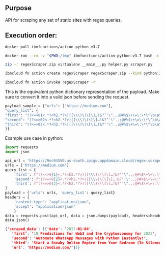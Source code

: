 ## Purpose
API for scraping any set of static sites with regex queries.

## Execution order:
```bash
docker pull ibmfunctions/action-python-v3.7
```
```bash
docker run --rm -v "$PWD:/tmp" ibmfunctions/action-python-v3.7 bash -c "cd /tmp && virtualenv virtualenv && source virtualenv/bin/activate && pip install -r requirements.txt"
```
```bash
zip -r regexScraper.zip virtualenv __main__.py helper.py scraper.py
```
```bash
ibmcloud fn action create regexScraper regexScraper.zip --kind python:3.7 --web true
```
```bash
ibmcloud fn action invoke regexScraper -r
```
This is the equivalent python dictionary representation of the payload. Make sure to convert it into a valid json before sending the request.
```python
payload_sample = {"urls": ["https://medium.com"],
"query_list": { 
"first": "(?<=>01<.*?<h2.*?>)([\\\)\(\[\]…!&?’'\".,;@#%$\+\=\:\*\^\b\a\d\w\s]+)(?=<\/h2>)",
"second": "(?<=>02<.*?<h2.*?>)([\\\)\(\[\]…!&?’'\".,;@#%$\+\=\:\*\^\b\a\d\w\s]+)(?=<\/h2>)",
"third": "(?<=>03<.*?<h2.*?>)([\\\)\(\[\]…!&?’'\".,;@#%$\+\=\:\*\^\b\a\d\w\s]+)(?=<\/h2>)"
}}
```

Example use case in python:
```python
import requests
import json

api_url = 'https://9ec94559.us-south.apigw.appdomain.cloud/regex-scraper-api'
urls = ['https://medium.com']
query_list = {
    'first': f"(?<=>0{1}<.*?<h2.*?>)([\\\)\(\[\]…!&?’'\".,;@#%$\+\=\:\*\^\b\a\d\w\s]+)(?=<\/h2>)",
    'second': f"(?<=>0{2}<.*?<h2.*?>)([\\\)\(\[\]…!&?’'\".,;@#%$\+\=\:\*\^\b\a\d\w\s]+)(?=<\/h2>)",
    'third': f"(?<=>0{3}<.*?<h2.*?>)([\\\)\(\[\]…!&?’'\".,;@#%$\+\=\:\*\^\b\a\d\w\s]+)(?=<\/h2>)"
}
payload = {'urls': urls, 'query_list': query_list}
headers = {
    'content-type': "application/json",
    'accept': "application/json"
    }
data = requests.post(api_url, data = json.dumps(payload), headers=headers)
data.json()
```
```json
{'scraped_data': [{'date': '2022-01-04',
   'first': '10 Predictions for Web3 and the Cryptoeconomy for 2022',
   'second': 'Automate WhatsApp Messages with Python Instantly!',
   'third': 'Start a Sneaky Online Empire from Your Bedroom (In Silence) to Unlock Passive Income',
   'url': 'https://medium.com/'}]}
```